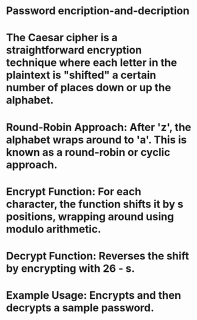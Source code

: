 # Password encription-and-decription
# The Caesar cipher is a straightforward encryption technique where each letter in the plaintext is "shifted" a certain number of places down or up the alphabet.
# Round-Robin Approach: After 'z', the alphabet wraps around to 'a'. This is known as a round-robin or cyclic approach.
# Encrypt Function: For each character, the function shifts it by s positions, wrapping around using modulo arithmetic.
# Decrypt Function: Reverses the shift by encrypting with 26 - s.
# Example Usage: Encrypts and then decrypts a sample password.
